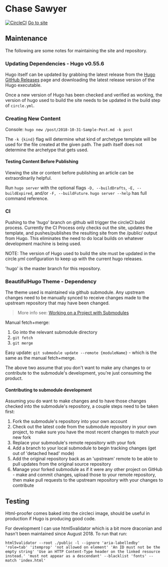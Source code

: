 # Chase Sawyer

[![CircleCI](https://circleci.com/gh/shadowimmage/shadowimmage.github.io.svg?style=svg)](https://circleci.com/gh/shadowimmage/shadowimmage.github.io)
[Go to site](https://chasesawyer.dev/)

## Maintenance

The following are some notes for maintaining the site and repository.

### Updating Dependencies - Hugo v0.55.6

Hugo itself can be updated by grabbing the latest release from the [Hugo GitHub Releases](https://github.com/gohugoio/hugo/releases) page and downloading the latest release version of the Hugo executable.

Once a new version of Hugo has been checked and verified as working, the version of hugo used to build the site needs to be updated in the build step of `circle.yml`.

### Creating New Content

Console:
`hugo new /post/2018-10-31-Sample-Post.md -k post`

The `-k {kind}` flag will determine what kind of archetype template will be used for the file created at the given path. The path itself does not determine the archetype that gets used.

#### Testing Content Before Publishing

Viewing the site or content before publishing an article can be extraordinarily helpful.

Run `hugo server` with the optional flags `-D, --buildDrafts`, `-E, --buildExpired`, and/or `-F, --buildFuture`. `hugo server --help` has full command reference.

### CI

Pushing to the 'hugo' branch on github will trigger the circleCI build process. Currently the CI Process only checks out the site, updates the template, and pushes/publishes the resulting site from the /public/ output from Hugo. This eliminates the need to do local builds on whatever development machine is being used.

NOTE: The version of Hugo used to build the site must be updated in the circle.yml configuration to keep up with the current hugo releases.

'hugo' is the master branch for this repository.

### BeautifulHugo Theme - Dependency

The theme used is maintained via github submodule. Any upstream changes need to be manually synced to receive changes made to the upstream repository that may have been changed.

> More info see: [Working on a Project with Submodules](https://git-scm.com/book/en/v2/Git-Tools-Submodules)

Manual fetch+merge:

1. Go into the relevant submodule directory
2. `git fetch`
3. `git merge`

Easy update: `git submodule update --remote {moduleName}` - which is the same as the manual fetch+merge.

The above two assume that you don't want to make any changes to or contribute to the submodule's development, you're just consuming the product.

#### Contributing to submodule development

Assuming you do want to make changes and to have those changes checked into the submodule's repository, a couple steps need to be taken first:

1. Fork the submodule's repository into your own account
2. Check out the latest code from the submodule repository in your own project, to make sure you have the most recent changes to match your new fork
3. Replace your submodule's remote repository with your fork
4. Add a branch to your local submodule to begin tracking changes (get out of 'detached head' mode)
5. Add the original repository back as an 'upstream' remote to be able to pull updates from the original source repository
6. Manage your forked submodule as if it were any other project on GitHub - make and commit changes, upload those to your remote repository, then make pull requests to the upstream repository with your changes to contribute

## Testing

Html-proofer comes baked into the circleci image, should be useful in production if Hugo is producing good code.

For development I can use html5validator which is a bit more draconian and hasn't been maintained since August 2018. To run that run:

`html5validator --root ./public -l --ignore 'aria-labelledby' 'role=tab' 'itemprop' 'not allowed on element' 'An ID must not be the empty string' 'Use an HTTP Content-Type header on the linked resource instead.' 'must not appear as a descendant' --blacklist 'fonts' --match 'index.html'`
